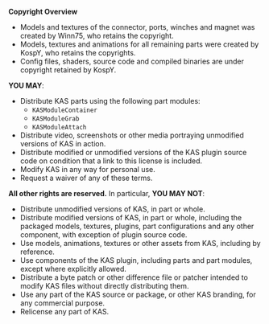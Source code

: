 **Copyright Overview**

* Models and textures of the connector, ports, winches and magnet was created by Winn75, who retains the copyright.
* Models, textures and animations for all remaining parts were created by KospY, who retains the copyrights.
* Config files, shaders, source code and compiled binaries are under copyright retained by KospY.

**YOU MAY**:
- Distribute KAS parts using the following part modules:
    - `KASModuleContainer`
    - `KASModuleGrab`
    - `KASModuleAttach`
- Distribute video, screenshots or other media portraying unmodified versions of KAS in action.
- Distribute modified or unmodified versions of the KAS plugin source code on condition that a link to this license is included.
- Modify KAS in any way for personal use.
- Request a waiver of any of these terms.

**All other rights are reserved.** In particular, **YOU MAY NOT**:
- Distribute unmodified versions of KAS, in part or whole.
- Distribute modified versions of KAS, in part or whole, including the packaged models, textures, plugins, part configurations and any other component, with exception of plugin source code.
- Use models, animations, textures or other assets from KAS, including by reference.
- Use components of the KAS plugin, including parts and part modules, except where explicitly allowed.
- Distribute a byte patch or other difference file or patcher intended to modify KAS files without directly distributing them.
- Use any part of the KAS source or package, or other KAS branding, for any commercial purpose.
- Relicense any part of KAS.
